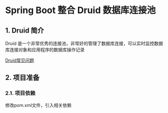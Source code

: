 # Spring Boot 整合 Druid 数据库连接池

## 1. Druid 简介

Druid 是一个非常优秀的连接池，非常好的管理了数据库连接，可以实时监控数据库连接对象和应用程序的数据库操作记录

[Druid常见问题](https://github.com/alibaba/druid/wiki/%E5%B8%B8%E8%A7%81%E9%97%AE%E9%A2%98)

## 2. 项目准备
### 2.1. 项目依赖

修改pom.xml文件，引入相关依赖

```xml

```



